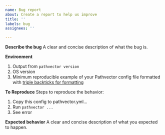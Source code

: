 ```yaml
---
name: Bug report
about: Create a report to help us improve
title: ''
labels: bug
assignees: ''

---
```


**Describe the bug**
A clear and concise description of what the bug is.

**Environment**
1. Output from `pathvector version`
2. OS version
3. Minimum reproducible example of your Pathvector config file formatted with [triple backticks for formatting](https://docs.github.com/en/github/writing-on-github/working-with-advanced-formatting/creating-and-highlighting-code-blocks)

**To Reproduce**
Steps to reproduce the behavior:
1. Copy this config to pathvector.yml...
2. Run `pathvector ...`
3. See error

**Expected behavior**
A clear and concise description of what you expected to happen.
